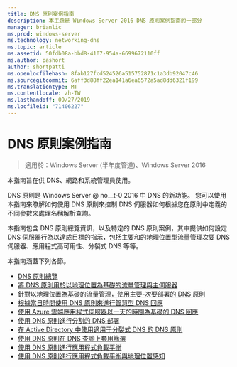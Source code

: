 ```yaml
---
title: DNS 原則案例指南
description: 本主題是 Windows Server 2016 DNS 原則案例指南的一部分
manager: brianlic
ms.prod: windows-server
ms.technology: networking-dns
ms.topic: article
ms.assetid: 50fdb08a-bbd8-4107-954a-6699672110ff
ms.author: pashort
author: shortpatti
ms.openlocfilehash: 8fab127fcd524526a515752871c1a3db92047c46
ms.sourcegitcommit: 6aff3d88ff22ea141a6ea6572a5ad8dd6321f199
ms.translationtype: MT
ms.contentlocale: zh-TW
ms.lasthandoff: 09/27/2019
ms.locfileid: "71406227"
---
```

# <a name="dns-policy-scenario-guide"></a>DNS 原則案例指南

>適用於：Windows Server (半年度管道)、Windows Server 2016

本指南旨在供 DNS、網路和系統管理員使用。  
  
DNS 原則是 Windows Server @ no__t-0 2016 中 DNS 的新功能。 您可以使用本指南來瞭解如何使用 DNS 原則來控制 DNS 伺服器如何根據您在原則中定義的不同參數來處理名稱解析查詢。   
  
本指南包含 DNS 原則總覽資訊，以及特定的 DNS 原則案例，其中提供如何設定 DNS 伺服器行為以達成目標的指示，包括主要和的地理位置型流量管理次要 DNS 伺服器、應用程式高可用性、分裂式 DNS 等等。  
  
本指南涵蓋下列各節。  
  
- [DNS 原則總覽](DNS-Policies-Overview.md)  
- [將 DNS 原則用於以地理位置為基礎的流量管理與主伺服器](primary-geo-location.md)  
- [針對以地理位置為基礎的流量管理，使用主要-次要部署的 DNS 原則](primary-secondary-geo-location.md)  
- [根據當日時間使用 DNS 原則來進行智慧型 DNS 回應](dns-tod-intelligent.md)
- [使用 Azure 雲端應用程式伺服器以一天的時間為基礎的 DNS 回應](dns-tod-azure-cloud-app-server.md)
- [使用 DNS 原則進行分割的 DNS 部署](split-brain-DNS-deployment.md)
- [在 Active Directory 中使用適用于分裂式 DNS 的 DNS 原則](dns-sb-with-ad.md)
- [使用 DNS 原則在 DNS 查詢上套用篩選](apply-filters-on-dns-queries.md)
- [使用 DNS 原則進行應用程式負載平衡](app-lb.md)
- [使用 DNS 原則進行應用程式負載平衡與地理位置感知](app-lb-geo.md)

